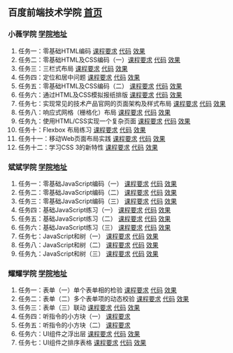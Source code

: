 ## 百度前端技术学院 [首页](http://ife.baidu.com/)

### 小薇学院 [学院地址](http://ife.baidu.com/college/detail/id/9)

1. 任务一：零基础HTML编码 [课程要求](http://ife.baidu.com/course/detail/id/90) [代码](https://github.com/better-hyr/IFE/blob/master/XiaoWei/Task-1) [效果](https://better-hyr.github.io/IFE/XiaoWei/Task-1/Task-1.html)
2. 任务二：零基础HTML及CSS编码（一）[课程要求](http://ife.baidu.com/course/detail/id/92) [代码](https://github.com/better-hyr/IFE/tree/master/XiaoWei/Task-2 ) [效果](https://better-hyr.github.io/IFE/XiaoWei/Task-2/Task-2.html)
3. 任务三：三栏式布局 [课程要求](http://ife.baidu.com/course/detail/id/94) [代码](https://github.com/better-hyr/IFE/blob/master/XiaoWei/Task-3) [效果](https://better-hyr.github.io/IFE/XiaoWei/Task-3/Task-3.html)
4. 任务四：定位和居中问题  [课程要求](http://ife.baidu.com/course/detail/id/95) [代码](https://github.com/better-hyr/IFE/blob/master/XiaoWei/Task-4) [效果](https://better-hyr.github.io/IFE/XiaoWei/Task-4/Task-4.html)
5. 任务五：零基础HTML及CSS编码（二）  [课程要求](http://ife.baidu.com/course/detail/id/96) [代码](https://github.com/better-hyr/IFE/tree/master/XiaoWei/Task-5) [效果](https://better-hyr.github.io/IFE/XiaoWei/Task-5/Task-5.html) 
6. 任务六：通过HTML及CSS模拟报纸排版  [课程要求](http://ife.baidu.com/course/detail/id/99) [代码](https://github.com/better-hyr/IFE/tree/master/XiaoWei/Task-6) [效果](https://better-hyr.github.io/IFE/XiaoWei/Task-6/Task-6.html)
7. 任务七：实现常见的技术产品官网的页面架构及样式布局  [课程要求](http://ife.baidu.com/course/detail/id/102) [代码](https://github.com/better-hyr/IFE/tree/master/XiaoWei/Task-7) [效果](https://better-hyr.github.io/IFE/XiaoWei/Task-7/Task-7.html)
8. 任务八：响应式网格（栅格化）布局  [课程要求](http://ife.baidu.com/course/detail/id/104) [代码](https://github.com/better-hyr/IFE/tree/master/XiaoWei/Task-8) [效果](https://better-hyr.github.io/IFE/XiaoWei/Task-8/Task-8.html)
9. 任务九：使用HTML/CSS实现一个复杂页面  [课程要求](http://ife.baidu.com/course/detail/id/113) [代码](https://github.com/better-hyr/IFE/tree/master/XiaoWei/Task-9) [效果](https://better-hyr.github.io/IFE/XiaoWei/Task-9/Task-9.html)
10. 任务十：Flexbox 布局练习  [课程要求](http://ife.baidu.com/course/detail/id/114) [代码](https://github.com/better-hyr/IFE/tree/master/XiaoWei/Task-10) [效果](https://better-hyr.github.io/IFE/XiaoWei/Task-10/Task-10.html)
11. 任务十一：移动Web页面布局实践  [课程要求](http://ife.baidu.com/course/detail/id/116) [代码](https://github.com/better-hyr/IFE/tree/master/XiaoWei/Task-11) [效果](https://better-hyr.github.io/IFE/XiaoWei/Task-11/Task-11.html)
12. 任务十二：学习CSS 3的新特性  [课程要求](http://ife.baidu.com/course/detail/id/117) [代码](https://github.com/better-hyr/IFE/tree/master/XiaoWei/Task-12) [效果](https://better-hyr.github.io/IFE/XiaoWei/Task-12/Task-12.html)

### 斌斌学院 [学院地址](http://ife.baidu.com/college/detail/id/10)

1. 任务一：零基础JavaScript编码（一） [课程要求](http://ife.baidu.com/course/detail/id/93) [代码](https://github.com/better-hyr/IFE/tree/master/BinBin/Task-1) [效果](https://better-hyr.github.io/IFE/BinBin/Task-1/Task-1.html)
2. 任务二：零基础JavaScript编码（二）  [课程要求](http://ife.baidu.com/course/detail/id/91) [代码](https://github.com/better-hyr/IFE/tree/master/BinBin/Task-2) [效果](https://better-hyr.github.io/IFE/BinBin/Task-2/Task-2.html)
3. 任务三：零基础JavaScript编码（三）  [课程要求](http://ife.baidu.com/course/detail/id/98) [代码](https://github.com/better-hyr/IFE/tree/master/BinBin/Task-3) [效果](https://better-hyr.github.io/IFE/BinBin/Task-3/Task-3.html)
4. 任务四：基础JavaScript练习（一）  [课程要求](http://ife.baidu.com/course/detail/id/103) [代码](https://github.com/better-hyr/IFE/tree/master/BinBin/Task-4) [效果](https://better-hyr.github.io/IFE/BinBin/Task-4/Task-4.html)
5. 任务五：基础JavaScript练习（二）  [课程要求](http://ife.baidu.com/course/detail/id/105) [代码](https://github.com/better-hyr/IFE/tree/master/BinBin/Task-5) [效果](https://better-hyr.github.io/IFE/BinBin/Task-5/Task-5.html)
6. 任务六：基础JavaScript练习（三）  [课程要求](http://ife.baidu.com/course/detail/id/107) [代码](https://github.com/better-hyr/IFE/tree/master/BinBin/Task-6) [效果](https://better-hyr.github.io/IFE/BinBin/Task-6/Task-6.html)
7. 任务七：JavaScript和树（一）  [课程要求](http://ife.baidu.com/course/detail/id/108) [代码](https://github.com/better-hyr/IFE/tree/master/BinBin/Task-7) [效果](https://better-hyr.github.io/IFE/BinBin/Task-7/Task-7.html)
8. 任务八：JavaScript和树（二）  [课程要求](http://ife.baidu.com/course/detail/id/110) [代码](https://github.com/better-hyr/IFE/tree/master/BinBin/Task-8) [效果](https://better-hyr.github.io/IFE/BinBin/Task-8/Task-8.html)
9. 任务九：JavaScript和树（三）  [课程要求](http://ife.baidu.com/course/detail/id/111) [代码](https://github.com/better-hyr/IFE/tree/master/BinBin/Task-9) [效果](https://better-hyr.github.io/IFE/BinBin/Task-9/Task-9.html)


### 耀耀学院 [学院地址](http://ife.baidu.com/college/detail/id/11)

1. 任务一：表单（一）单个表单相的检验 [课程要求](http://ife.baidu.com/course/detail/id/97) [代码](https://github.com/better-hyr/IFE/tree/master/YaoYao/Task-1) [效果](https://better-hyr.github.io/IFE/YaoYao/Task-1/Task-1.html)
2. 任务二：表单（二）多个表单项的动态校验 [课程要求](http://ife.baidu.com/course/detail/id/101) [代码](https://github.com/better-hyr/IFE/tree/master/YaoYao/Task-2) [效果](https://better-hyr.github.io/IFE/YaoYao/Task-2/Task-2.html)
3. 任务三：表单（三）联动 [课程要求](http://ife.baidu.com/course/detail/id/106) [代码](https://github.com/better-hyr/IFE/tree/master/YaoYao/Task-3) [效果](https://better-hyr.github.io/IFE/YaoYao/Task-3/Task-3.html)
4. 任务四：听指令的小方块（一） [课程要求](http://ife.baidu.com/course/detail/id/109) 
5. 任务五：听指令的小方块（二） [课程要求](http://ife.baidu.com/course/detail/id/112)
6. 任务六：UI组件之浮出层 [课程要求](http://ife.baidu.com/course/detail/id/115) [代码](https://github.com/better-hyr/IFE/tree/master/YaoYao/Task-6) [效果](https://better-hyr.github.io/IFE/YaoYao/Task-6/Task-6.html)
7. 任务七：UI组件之排序表格 [课程要求](http://ife.baidu.com/course/detail/id/118) [代码](https://github.com/better-hyr/IFE/tree/master/YaoYao/Task-7) [效果](https://better-hyr.github.io/IFE/YaoYao/Task-7/Task-7.html)

